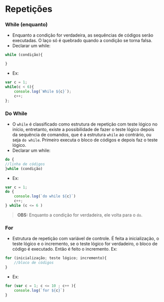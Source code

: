 # Repetições 

### While (enquanto)
- Enquanto a condição for verdadeira, as sequências de códigos serão executadas. O laço só é quebrado quando a condição se torna falsa.
- Declarar um while:
```js
while (condição){

}
```
- Ex: 
```js
var c = 1;
while(c < 6){
    console.log(`While ${c}`);
    c++;
};
```
### Do While
-  O `while` é classificado como estrutura de repetição com teste lógico no início, entretanto, existe a possibilidade de fazer o teste lógico depois da sequência de comandos, que é a estrutura `while` ao contrário, ou seja `do while`. Primeiro executa o bloco de códigos e depois faz o teste lógico.
- Declarar um while:
```js
do {
//linha de códigos
}while (condição)
```
- Ex: 
```js
var c = 1;
do {
    console.log(`do while ${c}`)
    c++;
} while (c <= 6 )
```
> **OBS:** Enquanto a condição for verdadeira, ele volta para o `do`.

### For
- Estrutura de repetição com variável de controle. É feita a inicialização, o teste lógico e o incremento, se o teste lógico for verdadeiro, o bloco de código é executado. Então é feito o incremento. Ex:
```js
for (inicialização; teste lógico; incremento){
    //bloco de códigos
}
```
- Ex: 
```js
for (var c = 1; c <= 10 ; c++ ){
    console.log(`for ${c}`)
}
```